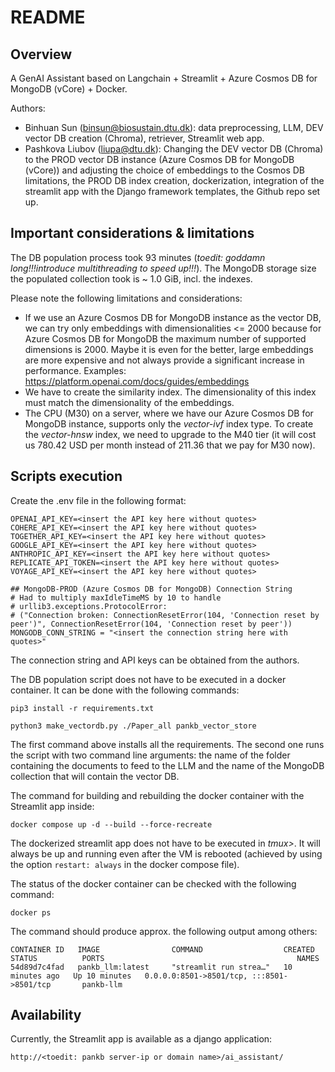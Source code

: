# README

## Overview

A GenAI Assistant based on Langchain + Streamlit + Azure Cosmos DB for MongoDB (vCore) + Docker.

Authors:
- Binhuan Sun (binsun@biosustain.dtu.dk): data preprocessing, LLM, DEV vector DB creation (Chroma), retriever, Streamlit web app. 
- Pashkova Liubov (liupa@dtu.dk): Changing the DEV vector DB (Chroma) to the PROD vector DB instance (Azure Cosmos DB for MongoDB (vCore)) and adjusting the choice of embeddings to the Cosmos DB limitations, the PROD DB index creation, dockerization, integration of the streamlit app with the Django framework templates, the Github repo set up.

## Important considerations & limitations

The DB population process took 93 minutes (<i>toedit: goddamn long!!!introduce multithreading to speed up!!!</i>). The MongoDB storage size the populated collection took is ~ 1.0 GiB, incl. the indexes.

Please note the following limitations and considerations:
- If we use an Azure Cosmos DB for MongoDB instance as the vector DB, we can try only embeddings with dimensionalities <= 2000 because for Azure Cosmos DB for MongoDB the maximum number of supported dimensions is 2000. Maybe it is even for the better, large embeddings are more expensive and not always provide a significant increase in performance. Examples: https://platform.openai.com/docs/guides/embeddings 
- We have to create the similarity index. The dimensionality of this index must match the dimensionality of the embeddings.
- The CPU (M30) on a server, where we have our Azure Cosmos DB for MongoDB instance, supports only the <i>vector-ivf</i> index type. To create the <i>vector-hnsw</i> index, we need to upgrade to the M40 tier (it will cost us 780.42 USD per month instead of 211.36 that we pay for M30 now).

## Scripts execution

Create the .env file in the following format:
```
OPENAI_API_KEY=<insert the API key here without quotes>
COHERE_API_KEY=<insert the API key here without quotes>
TOGETHER_API_KEY=<insert the API key here without quotes>
GOOGLE_API_KEY=<insert the API key here without quotes>
ANTHROPIC_API_KEY=<insert the API key here without quotes>
REPLICATE_API_TOKEN=<insert the API key here without quotes>
VOYAGE_API_KEY=<insert the API key here without quotes>

## MongoDB-PROD (Azure Cosmos DB for MongoDB) Connection String
# Had to multiply maxIdleTimeMS by 10 to handle
# urllib3.exceptions.ProtocolError: 
# ("Connection broken: ConnectionResetError(104, 'Connection reset by peer')", ConnectionResetError(104, 'Connection reset by peer'))
MONGODB_CONN_STRING = "<insert the connection string here with quotes>"
```
The connection string and API keys can be obtained from the authors.

The DB population script does not have to be executed in a docker container. It can be done with the following commands:
```
pip3 install -r requirements.txt

python3 make_vectordb.py ./Paper_all pankb_vector_store
```
The first command above installs all the requirements. The second one runs the script with two command line arguments: the name of the folder containing the documents to feed to the LLM and the name of the MongoDB collection that will contain the vector DB. 

The command for building and rebuilding the docker container with the Streamlit app inside:
```
docker compose up -d --build --force-recreate
```
The dockerized streamlit app does not have to be executed in <i>tmux></i>. It will always be up and running even after the VM is rebooted (achieved by using the option `restart: always` in the docker compose file).

The status of the docker container can be checked with the following command:
```
docker ps
```
The command should produce approx. the following output among others:
```
CONTAINER ID   IMAGE                COMMAND                  CREATED          STATUS          PORTS                                           NAMES
54d89d7c4fad   pankb_llm:latest     "streamlit run strea…"   10 minutes ago   Up 10 minutes   0.0.0.0:8501->8501/tcp, :::8501->8501/tcp       pankb-llm
```

## Availability

Currently, the Streamlit app is available as a django application:
```
http://<toedit: pankb server-ip or domain name>/ai_assistant/
```